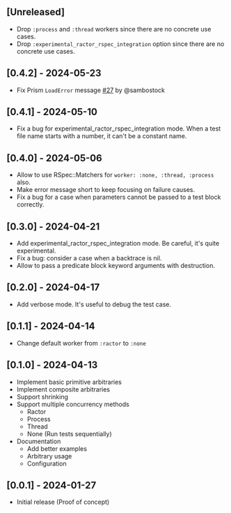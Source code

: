 ## [Unreleased]

- Drop `:process` and `:thread` workers since there are no concrete use cases.
- Drop `:experimental_ractor_rspec_integration` option since there are no concrete use cases.

## [0.4.2] - 2024-05-23

- Fix Prism `LoadError` message [#27](https://github.com/ohbarye/pbt/pull/27) by @sambostock

## [0.4.1] - 2024-05-10

- Fix a bug for experimental_ractor_rspec_integration mode. When a test file name starts with a number, it can't be a constant name.

## [0.4.0] - 2024-05-06

- Allow to use RSpec::Matchers for `worker: :none, :thread, :process` also.
- Make error message short to keep focusing on failure causes.
- Fix a bug for a case when parameters cannot be passed to a test block correctly.

## [0.3.0] - 2024-04-21

- Add experimental_ractor_rspec_integration mode. Be careful, it's quite experimental.
- Fix a bug: consider a case when a backtrace is nil.
- Allow to pass a predicate block keyword arguments with destruction.

## [0.2.0] - 2024-04-17

- Add verbose mode. It's useful to debug the test case.
 
## [0.1.1] - 2024-04-14

- Change default worker from `:ractor` to `:none`

## [0.1.0] - 2024-04-13

- Implement basic primitive arbitraries
- Implement composite arbitraries
- Support shrinking
- Support multiple concurrency methods
    - Ractor
    - Process
    - Thread
    - None (Run tests sequentially)
- Documentation
    - Add better examples
    - Arbitrary usage
    - Configuration
 
## [0.0.1] - 2024-01-27

- Initial release (Proof of concept)
